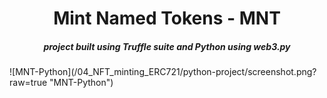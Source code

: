 <h1 align="center"> 
Mint Named Tokens - MNT
</h1>
<h5 align="center">
project built using Truffle suite and Python using web3.py
</h5>
![MNT-Python](/04_NFT_minting_ERC721/python-project/screenshot.png?raw=true "MNT-Python")
